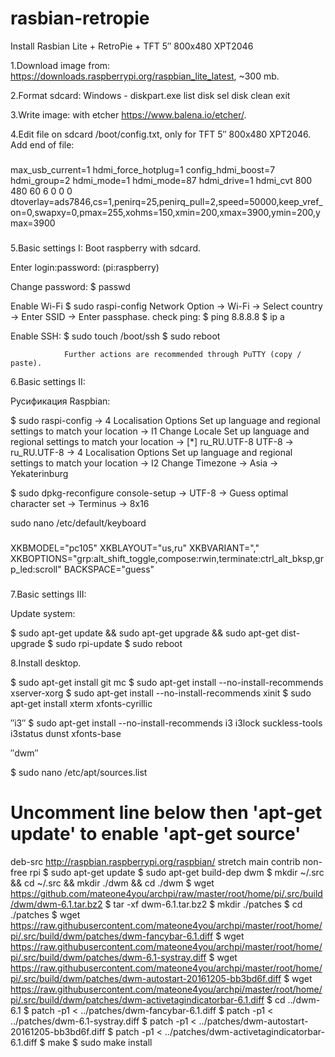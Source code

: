 # rasbian-retropie
Install Rasbian Lite + RetroPie + TFT 5″ 800x480 XPT2046

  1.Download image from: https://downloads.raspberrypi.org/raspbian_lite_latest, ~300 mb.

  2.Format sdcard: 
Windows - diskpart.exe
  list disk
  sel disk <our disk>
  clean
  exit

  3.Write image: with etcher https://www.balena.io/etcher/.

  4.Edit file on sdcard /boot/config.txt, only for TFT 5″ 800x480 XPT2046.
Add end of file:
###
max_usb_current=1
hdmi_force_hotplug=1
config_hdmi_boost=7
hdmi_group=2
hdmi_mode=1
hdmi_mode=87
hdmi_drive=1
hdmi_cvt 800 480 60 6 0 0 0
dtoverlay=ads7846,cs=1,penirq=25,penirq_pull=2,speed=50000,keep_vref_on=0,swapxy=0,pmax=255,xohms=150,xmin=200,xmax=3900,ymin=200,ymax=3900
###

  5.Basic settings I:
Boot raspberry with sdcard.

Enter login:password: (pi:raspberry)

Change password:
$ passwd

Enable Wi-Fi
$ sudo raspi-config
Network Option → Wi-Fi → Select country → Enter SSID → Enter passphase.
check ping:
$ ping 8.8.8.8
$ ip a

Enable SSH:
$ sudo touch /boot/ssh
$ sudo reboot

                Further actions are recommended through PuTTY (copy / paste).

  6.Basic settings II:

Русификация Raspbian:

$ sudo raspi-config
→ 4 Localisation Options Set up language and regional settings to match your location
→ I1 Change Locale        Set up language and regional settings to match your location
→ [*] ru_RU.UTF-8 UTF-8 
→ ru_RU.UTF-8
→ 4 Localisation Options Set up language and regional settings to match your location
→ I2 Change Timezone
→ Asia
→ Yekaterinburg

$ sudo dpkg-reconfigure console-setup
→ UTF-8
→ Guess optimal character set
→ Terminus
→ 8x16

sudo nano /etc/default/keyboard
###
XKBMODEL="pc105"
XKBLAYOUT="us,ru"
XKBVARIANT=","
XKBOPTIONS="grp:alt_shift_toggle,compose:rwin,terminate:ctrl_alt_bksp,grp_led:scroll"
BACKSPACE="guess"
###

  7.Basic settings III:

Update system:

$ sudo apt-get update && sudo apt-get upgrade && sudo apt-get dist-upgrade
$ sudo rpi-update
$ sudo reboot

  8.Install desktop.
  
$ sudo apt-get install git mc
$ sudo apt-get install --no-install-recommends xserver-xorg
$ sudo apt-get install --no-install-recommends xinit
$ sudo apt-get install xterm xfonts-cyrillic

  ″i3″
$ sudo apt-get install --no-install-recommends i3 i3lock suckless-tools i3status dunst xfonts-base

  ″dwm″
  
$ sudo nano /etc/apt/sources.list
# Uncomment line below then 'apt-get update' to enable 'apt-get source'
deb-src http://raspbian.raspberrypi.org/raspbian/ stretch main contrib non-free rpi
$ sudo  apt-get update
$ sudo apt-get build-dep dwm
$ mkdir ~/.src && cd ~/.src && mkdir ./dwm && cd ./dwm
$ wget https://github.com/mateone4you/archpi/raw/master/root/home/pi/.src/build/dwm/dwm-6.1.tar.bz2
$ tar -xf dwm-6.1.tar.bz2
$ mkdir ./patches
$ cd ./patches
$ wget https://raw.githubusercontent.com/mateone4you/archpi/master/root/home/pi/.src/build/dwm/patches/dwm-fancybar-6.1.diff
$ wget https://raw.githubusercontent.com/mateone4you/archpi/master/root/home/pi/.src/build/dwm/patches/dwm-6.1-systray.diff
$ wget https://raw.githubusercontent.com/mateone4you/archpi/master/root/home/pi/.src/build/dwm/patches/dwm-autostart-20161205-bb3bd6f.diff
$ wget https://raw.githubusercontent.com/mateone4you/archpi/master/root/home/pi/.src/build/dwm/patches/dwm-activetagindicatorbar-6.1.diff
$ cd ../dwm-6.1
$ patch -p1 < ../patches/dwm-fancybar-6.1.diff
$ patch -p1 < ../patches/dwm-6.1-systray.diff
$ patch -p1 < ../patches/dwm-autostart-20161205-bb3bd6f.diff
$ patch -p1 < ../patches/dwm-activetagindicatorbar-6.1.diff
$ make
$ sudo make install

